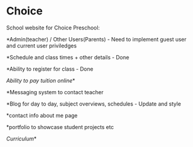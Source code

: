 
# Choice

School website for Choice Preschool:

*Admin(teacher) / Other Users(Parents) - Need to implement guest user and current user priviledges

*Schedule and class times + other details - Done

*Ability to register for class - Done

*Ability to pay tuition online**

*Messaging system to contact teacher 

*Blog for day to day, subject overviews, schedules - Update and style

*contact info about me page        

*portfolio to showcase student projects etc

*Curriculum**